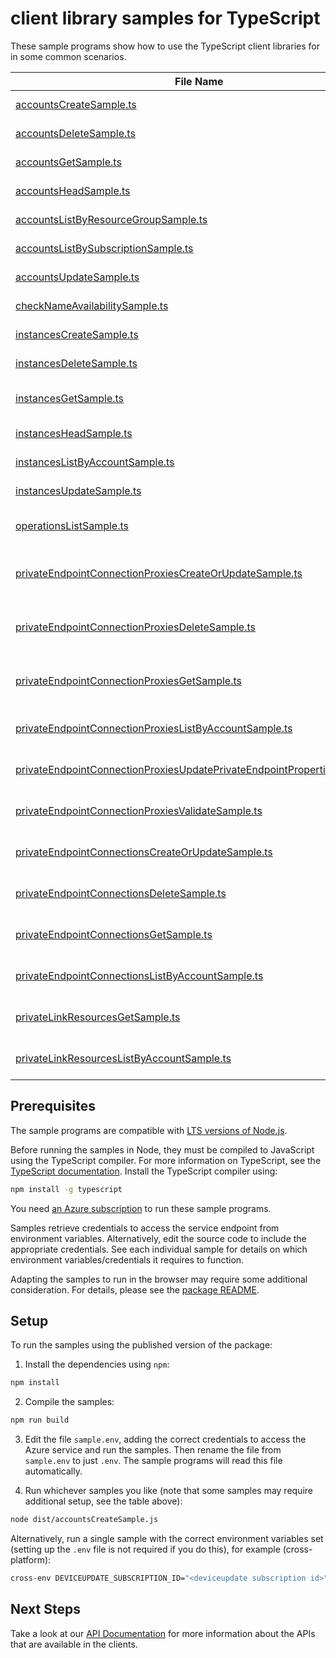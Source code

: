 # client library samples for TypeScript

These sample programs show how to use the TypeScript client libraries for in some common scenarios.

| **File Name**                                                                                                                                     | **Description**                                                                                                                                                                                                                                                                                                                                      |
| ------------------------------------------------------------------------------------------------------------------------------------------------- | ---------------------------------------------------------------------------------------------------------------------------------------------------------------------------------------------------------------------------------------------------------------------------------------------------------------------------------------------------- |
| [accountsCreateSample.ts][accountscreatesample]                                                                                                   | Creates or updates Account. x-ms-original-file: specification/deviceupdate/resource-manager/Microsoft.DeviceUpdate/stable/2023-07-01/examples/Accounts/Accounts_Create.json                                                                                                                                                                          |
| [accountsDeleteSample.ts][accountsdeletesample]                                                                                                   | Deletes account. x-ms-original-file: specification/deviceupdate/resource-manager/Microsoft.DeviceUpdate/stable/2023-07-01/examples/Accounts/Accounts_Delete.json                                                                                                                                                                                     |
| [accountsGetSample.ts][accountsgetsample]                                                                                                         | Returns account details for the given account name. x-ms-original-file: specification/deviceupdate/resource-manager/Microsoft.DeviceUpdate/stable/2023-07-01/examples/Accounts/Accounts_Get.json                                                                                                                                                     |
| [accountsHeadSample.ts][accountsheadsample]                                                                                                       | Checks whether account exists. x-ms-original-file: specification/deviceupdate/resource-manager/Microsoft.DeviceUpdate/stable/2023-07-01/examples/Accounts/Accounts_Head.json                                                                                                                                                                         |
| [accountsListByResourceGroupSample.ts][accountslistbyresourcegroupsample]                                                                         | Returns list of Accounts. x-ms-original-file: specification/deviceupdate/resource-manager/Microsoft.DeviceUpdate/stable/2023-07-01/examples/Accounts/Accounts_List.json                                                                                                                                                                              |
| [accountsListBySubscriptionSample.ts][accountslistbysubscriptionsample]                                                                           | Returns list of Accounts. x-ms-original-file: specification/deviceupdate/resource-manager/Microsoft.DeviceUpdate/stable/2023-07-01/examples/Accounts/Accounts_List.json                                                                                                                                                                              |
| [accountsUpdateSample.ts][accountsupdatesample]                                                                                                   | Updates account's patchable properties x-ms-original-file: specification/deviceupdate/resource-manager/Microsoft.DeviceUpdate/stable/2023-07-01/examples/Accounts/Accounts_Update.json                                                                                                                                                               |
| [checkNameAvailabilitySample.ts][checknameavailabilitysample]                                                                                     | Checks ADU resource name availability. x-ms-original-file: specification/deviceupdate/resource-manager/Microsoft.DeviceUpdate/stable/2023-07-01/examples/CheckNameAvailability_AlreadyExists.json                                                                                                                                                    |
| [instancesCreateSample.ts][instancescreatesample]                                                                                                 | Creates or updates instance. x-ms-original-file: specification/deviceupdate/resource-manager/Microsoft.DeviceUpdate/stable/2023-07-01/examples/Instances/Instances_Create.json                                                                                                                                                                       |
| [instancesDeleteSample.ts][instancesdeletesample]                                                                                                 | Deletes instance. x-ms-original-file: specification/deviceupdate/resource-manager/Microsoft.DeviceUpdate/stable/2023-07-01/examples/Instances/Instances_Delete.json                                                                                                                                                                                  |
| [instancesGetSample.ts][instancesgetsample]                                                                                                       | Returns instance details for the given instance and account name. x-ms-original-file: specification/deviceupdate/resource-manager/Microsoft.DeviceUpdate/stable/2023-07-01/examples/Instances/Instances_Get.json                                                                                                                                     |
| [instancesHeadSample.ts][instancesheadsample]                                                                                                     | Checks whether instance exists. x-ms-original-file: specification/deviceupdate/resource-manager/Microsoft.DeviceUpdate/stable/2023-07-01/examples/Instances/Instances_Head.json                                                                                                                                                                      |
| [instancesListByAccountSample.ts][instanceslistbyaccountsample]                                                                                   | Returns instances for the given account name. x-ms-original-file: specification/deviceupdate/resource-manager/Microsoft.DeviceUpdate/stable/2023-07-01/examples/Instances/Instances_ListByAccount.json                                                                                                                                               |
| [instancesUpdateSample.ts][instancesupdatesample]                                                                                                 | Updates instance's tags. x-ms-original-file: specification/deviceupdate/resource-manager/Microsoft.DeviceUpdate/stable/2023-07-01/examples/Instances/Instances_Update.json                                                                                                                                                                           |
| [operationsListSample.ts][operationslistsample]                                                                                                   | Returns list of operations for Microsoft.DeviceUpdate resource provider. x-ms-original-file: specification/deviceupdate/resource-manager/Microsoft.DeviceUpdate/stable/2023-07-01/examples/Operations_List.json                                                                                                                                      |
| [privateEndpointConnectionProxiesCreateOrUpdateSample.ts][privateendpointconnectionproxiescreateorupdatesample]                                   | (INTERNAL - DO NOT USE) Creates or updates the specified private endpoint connection proxy resource associated with the device update account. x-ms-original-file: specification/deviceupdate/resource-manager/Microsoft.DeviceUpdate/stable/2023-07-01/examples/PrivateEndpointConnectionProxies/PrivateEndpointConnectionProxy_CreateOrUpdate.json |
| [privateEndpointConnectionProxiesDeleteSample.ts][privateendpointconnectionproxiesdeletesample]                                                   | (INTERNAL - DO NOT USE) Deletes the specified private endpoint connection proxy associated with the device update account. x-ms-original-file: specification/deviceupdate/resource-manager/Microsoft.DeviceUpdate/stable/2023-07-01/examples/PrivateEndpointConnectionProxies/PrivateEndpointConnectionProxy_Delete.json                             |
| [privateEndpointConnectionProxiesGetSample.ts][privateendpointconnectionproxiesgetsample]                                                         | (INTERNAL - DO NOT USE) Get the specified private endpoint connection proxy associated with the device update account. x-ms-original-file: specification/deviceupdate/resource-manager/Microsoft.DeviceUpdate/stable/2023-07-01/examples/PrivateEndpointConnectionProxies/PrivateEndpointConnectionProxy_Get.json                                    |
| [privateEndpointConnectionProxiesListByAccountSample.ts][privateendpointconnectionproxieslistbyaccountsample]                                     | (INTERNAL - DO NOT USE) List all private endpoint connection proxies in a device update account. x-ms-original-file: specification/deviceupdate/resource-manager/Microsoft.DeviceUpdate/stable/2023-07-01/examples/PrivateEndpointConnectionProxies/PrivateEndpointConnectionProxy_ListByAccount.json                                                |
| [privateEndpointConnectionProxiesUpdatePrivateEndpointPropertiesSample.ts][privateendpointconnectionproxiesupdateprivateendpointpropertiessample] | (INTERNAL - DO NOT USE) Updates a private endpoint inside the private endpoint connection proxy object. x-ms-original-file: specification/deviceupdate/resource-manager/Microsoft.DeviceUpdate/stable/2023-07-01/examples/PrivateEndpointConnectionProxies/PrivateEndpointConnectionProxy_PrivateEndpointUpdate.json                                 |
| [privateEndpointConnectionProxiesValidateSample.ts][privateendpointconnectionproxiesvalidatesample]                                               | (INTERNAL - DO NOT USE) Validates a private endpoint connection proxy object. x-ms-original-file: specification/deviceupdate/resource-manager/Microsoft.DeviceUpdate/stable/2023-07-01/examples/PrivateEndpointConnectionProxies/PrivateEndpointConnectionProxy_Validate.json                                                                        |
| [privateEndpointConnectionsCreateOrUpdateSample.ts][privateendpointconnectionscreateorupdatesample]                                               | Update the state of specified private endpoint connection associated with the device update account. x-ms-original-file: specification/deviceupdate/resource-manager/Microsoft.DeviceUpdate/stable/2023-07-01/examples/PrivateEndpointConnections/PrivateEndpointConnection_CreateOrUpdate.json                                                      |
| [privateEndpointConnectionsDeleteSample.ts][privateendpointconnectionsdeletesample]                                                               | Deletes the specified private endpoint connection associated with the device update account. x-ms-original-file: specification/deviceupdate/resource-manager/Microsoft.DeviceUpdate/stable/2023-07-01/examples/PrivateEndpointConnections/PrivateEndpointConnection_Delete.json                                                                      |
| [privateEndpointConnectionsGetSample.ts][privateendpointconnectionsgetsample]                                                                     | Get the specified private endpoint connection associated with the device update account. x-ms-original-file: specification/deviceupdate/resource-manager/Microsoft.DeviceUpdate/stable/2023-07-01/examples/PrivateEndpointConnections/PrivateEndpointConnection_Get.json                                                                             |
| [privateEndpointConnectionsListByAccountSample.ts][privateendpointconnectionslistbyaccountsample]                                                 | List all private endpoint connections in a device update account. x-ms-original-file: specification/deviceupdate/resource-manager/Microsoft.DeviceUpdate/stable/2023-07-01/examples/PrivateEndpointConnections/PrivateEndpointConnection_ListByAccount.json                                                                                          |
| [privateLinkResourcesGetSample.ts][privatelinkresourcesgetsample]                                                                                 | Get the specified private link resource associated with the device update account. x-ms-original-file: specification/deviceupdate/resource-manager/Microsoft.DeviceUpdate/stable/2023-07-01/examples/PrivateLinkResources/PrivateLinkResources_Get.json                                                                                              |
| [privateLinkResourcesListByAccountSample.ts][privatelinkresourceslistbyaccountsample]                                                             | List all private link resources in a device update account. x-ms-original-file: specification/deviceupdate/resource-manager/Microsoft.DeviceUpdate/stable/2023-07-01/examples/PrivateLinkResources/PrivateLinkResources_ListByAccount.json                                                                                                           |

## Prerequisites

The sample programs are compatible with [LTS versions of Node.js](https://github.com/nodejs/release#release-schedule).

Before running the samples in Node, they must be compiled to JavaScript using the TypeScript compiler. For more information on TypeScript, see the [TypeScript documentation][typescript]. Install the TypeScript compiler using:

```bash
npm install -g typescript
```

You need [an Azure subscription][freesub] to run these sample programs.

Samples retrieve credentials to access the service endpoint from environment variables. Alternatively, edit the source code to include the appropriate credentials. See each individual sample for details on which environment variables/credentials it requires to function.

Adapting the samples to run in the browser may require some additional consideration. For details, please see the [package README][package].

## Setup

To run the samples using the published version of the package:

1. Install the dependencies using `npm`:

```bash
npm install
```

2. Compile the samples:

```bash
npm run build
```

3. Edit the file `sample.env`, adding the correct credentials to access the Azure service and run the samples. Then rename the file from `sample.env` to just `.env`. The sample programs will read this file automatically.

4. Run whichever samples you like (note that some samples may require additional setup, see the table above):

```bash
node dist/accountsCreateSample.js
```

Alternatively, run a single sample with the correct environment variables set (setting up the `.env` file is not required if you do this), for example (cross-platform):

```bash
cross-env DEVICEUPDATE_SUBSCRIPTION_ID="<deviceupdate subscription id>" DEVICEUPDATE_RESOURCE_GROUP="<deviceupdate resource group>" node dist/accountsCreateSample.js
```

## Next Steps

Take a look at our [API Documentation][apiref] for more information about the APIs that are available in the clients.

[accountscreatesample]: https://github.com/Azure/azure-sdk-for-js/blob/main/sdk/deviceupdate/arm-deviceupdate/samples/v1/typescript/src/accountsCreateSample.ts
[accountsdeletesample]: https://github.com/Azure/azure-sdk-for-js/blob/main/sdk/deviceupdate/arm-deviceupdate/samples/v1/typescript/src/accountsDeleteSample.ts
[accountsgetsample]: https://github.com/Azure/azure-sdk-for-js/blob/main/sdk/deviceupdate/arm-deviceupdate/samples/v1/typescript/src/accountsGetSample.ts
[accountsheadsample]: https://github.com/Azure/azure-sdk-for-js/blob/main/sdk/deviceupdate/arm-deviceupdate/samples/v1/typescript/src/accountsHeadSample.ts
[accountslistbyresourcegroupsample]: https://github.com/Azure/azure-sdk-for-js/blob/main/sdk/deviceupdate/arm-deviceupdate/samples/v1/typescript/src/accountsListByResourceGroupSample.ts
[accountslistbysubscriptionsample]: https://github.com/Azure/azure-sdk-for-js/blob/main/sdk/deviceupdate/arm-deviceupdate/samples/v1/typescript/src/accountsListBySubscriptionSample.ts
[accountsupdatesample]: https://github.com/Azure/azure-sdk-for-js/blob/main/sdk/deviceupdate/arm-deviceupdate/samples/v1/typescript/src/accountsUpdateSample.ts
[checknameavailabilitysample]: https://github.com/Azure/azure-sdk-for-js/blob/main/sdk/deviceupdate/arm-deviceupdate/samples/v1/typescript/src/checkNameAvailabilitySample.ts
[instancescreatesample]: https://github.com/Azure/azure-sdk-for-js/blob/main/sdk/deviceupdate/arm-deviceupdate/samples/v1/typescript/src/instancesCreateSample.ts
[instancesdeletesample]: https://github.com/Azure/azure-sdk-for-js/blob/main/sdk/deviceupdate/arm-deviceupdate/samples/v1/typescript/src/instancesDeleteSample.ts
[instancesgetsample]: https://github.com/Azure/azure-sdk-for-js/blob/main/sdk/deviceupdate/arm-deviceupdate/samples/v1/typescript/src/instancesGetSample.ts
[instancesheadsample]: https://github.com/Azure/azure-sdk-for-js/blob/main/sdk/deviceupdate/arm-deviceupdate/samples/v1/typescript/src/instancesHeadSample.ts
[instanceslistbyaccountsample]: https://github.com/Azure/azure-sdk-for-js/blob/main/sdk/deviceupdate/arm-deviceupdate/samples/v1/typescript/src/instancesListByAccountSample.ts
[instancesupdatesample]: https://github.com/Azure/azure-sdk-for-js/blob/main/sdk/deviceupdate/arm-deviceupdate/samples/v1/typescript/src/instancesUpdateSample.ts
[operationslistsample]: https://github.com/Azure/azure-sdk-for-js/blob/main/sdk/deviceupdate/arm-deviceupdate/samples/v1/typescript/src/operationsListSample.ts
[privateendpointconnectionproxiescreateorupdatesample]: https://github.com/Azure/azure-sdk-for-js/blob/main/sdk/deviceupdate/arm-deviceupdate/samples/v1/typescript/src/privateEndpointConnectionProxiesCreateOrUpdateSample.ts
[privateendpointconnectionproxiesdeletesample]: https://github.com/Azure/azure-sdk-for-js/blob/main/sdk/deviceupdate/arm-deviceupdate/samples/v1/typescript/src/privateEndpointConnectionProxiesDeleteSample.ts
[privateendpointconnectionproxiesgetsample]: https://github.com/Azure/azure-sdk-for-js/blob/main/sdk/deviceupdate/arm-deviceupdate/samples/v1/typescript/src/privateEndpointConnectionProxiesGetSample.ts
[privateendpointconnectionproxieslistbyaccountsample]: https://github.com/Azure/azure-sdk-for-js/blob/main/sdk/deviceupdate/arm-deviceupdate/samples/v1/typescript/src/privateEndpointConnectionProxiesListByAccountSample.ts
[privateendpointconnectionproxiesupdateprivateendpointpropertiessample]: https://github.com/Azure/azure-sdk-for-js/blob/main/sdk/deviceupdate/arm-deviceupdate/samples/v1/typescript/src/privateEndpointConnectionProxiesUpdatePrivateEndpointPropertiesSample.ts
[privateendpointconnectionproxiesvalidatesample]: https://github.com/Azure/azure-sdk-for-js/blob/main/sdk/deviceupdate/arm-deviceupdate/samples/v1/typescript/src/privateEndpointConnectionProxiesValidateSample.ts
[privateendpointconnectionscreateorupdatesample]: https://github.com/Azure/azure-sdk-for-js/blob/main/sdk/deviceupdate/arm-deviceupdate/samples/v1/typescript/src/privateEndpointConnectionsCreateOrUpdateSample.ts
[privateendpointconnectionsdeletesample]: https://github.com/Azure/azure-sdk-for-js/blob/main/sdk/deviceupdate/arm-deviceupdate/samples/v1/typescript/src/privateEndpointConnectionsDeleteSample.ts
[privateendpointconnectionsgetsample]: https://github.com/Azure/azure-sdk-for-js/blob/main/sdk/deviceupdate/arm-deviceupdate/samples/v1/typescript/src/privateEndpointConnectionsGetSample.ts
[privateendpointconnectionslistbyaccountsample]: https://github.com/Azure/azure-sdk-for-js/blob/main/sdk/deviceupdate/arm-deviceupdate/samples/v1/typescript/src/privateEndpointConnectionsListByAccountSample.ts
[privatelinkresourcesgetsample]: https://github.com/Azure/azure-sdk-for-js/blob/main/sdk/deviceupdate/arm-deviceupdate/samples/v1/typescript/src/privateLinkResourcesGetSample.ts
[privatelinkresourceslistbyaccountsample]: https://github.com/Azure/azure-sdk-for-js/blob/main/sdk/deviceupdate/arm-deviceupdate/samples/v1/typescript/src/privateLinkResourcesListByAccountSample.ts
[apiref]: https://learn.microsoft.com/javascript/api/@azure/arm-deviceupdate?view=azure-node-preview
[freesub]: https://azure.microsoft.com/free/
[package]: https://github.com/Azure/azure-sdk-for-js/tree/main/sdk/deviceupdate/arm-deviceupdate/README.md
[typescript]: https://www.typescriptlang.org/docs/home.html
